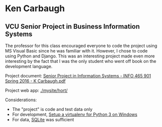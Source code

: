 # Ken Carbaugh
## VCU Senior Project in Business Information Systems

The professor for this class encouraged everyone to code the project using MS Visual Basic since he was familiar with it. However, I chose to code using Python and Django. This was an interesting project made even more interesting by the fact that I was the only student who went off book on the development language.

Project document:  [Senior Project in Information Systems - INFO 465 901 Spring 2016 - K Carbaugh.pdf](https://github.com/kencarb/vcu-senior-project/blob/master/Senior%20Project%20in%20Information%20Systems%20-%20INFO%20465%20901%20Spring%202016%20-%20K%20Carbaugh.pdf)

Project web app:  [./mysite/hort/](https://github.com/kencarb/vcu-senior-project/tree/master/mysite/hort)

Considerations:
* The "project" is code and test data only
* For development, [Setup a virtualenv for Python 3 on Windows](http://timmyreilly.azurewebsites.net/setup-a-virtualenv-for-python-3-on-windows/)
* For data, [SQLite](https://www.sqlite.org/index.html) was sufficient
